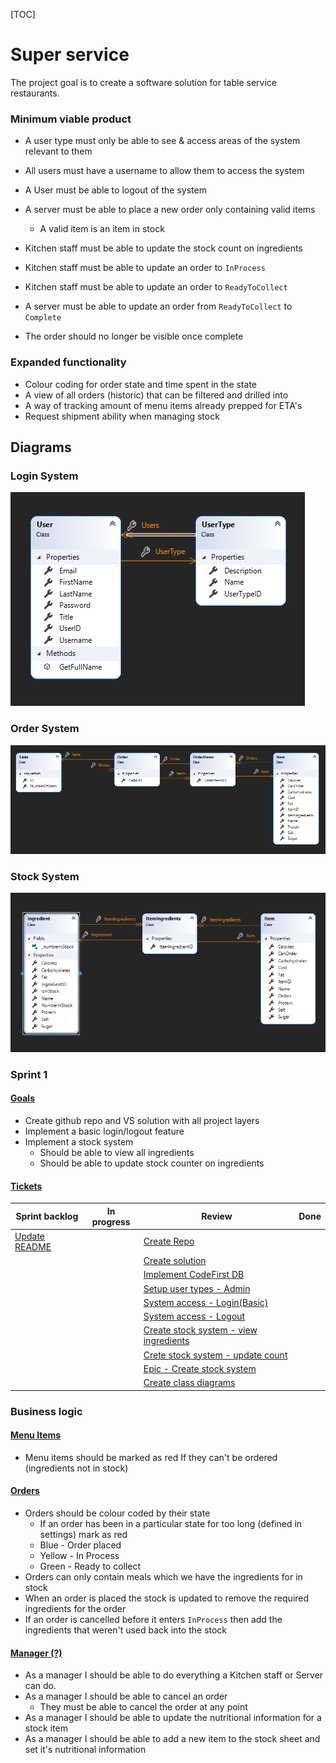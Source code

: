 [TOC]

# Super service

The project goal is to create a software solution for table service restaurants.

### Minimum viable product

* A user type must only be able to see & access areas of the system relevant to them
* All users must have a username to allow them to access the system
* A User must be able to logout of the system

* A server must be able to place a new order only containing valid items
  * A valid item is an item in stock
* Kitchen staff must be able to update the stock count on ingredients
* Kitchen staff must be able to update an order to `InProcess` 
* Kitchen staff must be able to update an order to `ReadyToCollect`
* A server must be able to update an order from `ReadyToCollect` to `Complete`
* The order should no longer be visible once complete

### Expanded functionality

* Colour coding for order state and time spent in the state
* A view of all orders (historic) that can be filtered and drilled into
* A way of tracking amount of menu items already prepped for ETA's
* Request shipment ability when managing stock

## Diagrams

### Login System

![Login Diagram](https://raw.githubusercontent.com/Layland-projects/SuperService/master/ReadmeContent/LoginSystemDiagram.png?token=AQP5ED3OJOZA4ZQUVMVINJS7OWTL6)

### Order System

![Order System Diagram](https://raw.githubusercontent.com/Layland-projects/SuperService/master/ReadmeContent/OrderSystemDiagram.png?token=AQP5EDYUSR7ZDPKUMKCZFGK7OWTOC)

### Stock System

![Stock System Diagram](https://raw.githubusercontent.com/Layland-projects/SuperService/master/ReadmeContent/StockSystemDiagram.png?token=AQP5ED2EKBLSC5SH5PA32X27OWTPQ)

### Sprint 1

#### <u>Goals</u>

* Create github repo and VS solution with all project layers
* Implement a basic login/logout feature
* Implement a stock system
  * Should be able to view all ingredients
  * Should be able to update stock counter on ingredients

#### <u>Tickets</u>

| Sprint backlog                                               | In progress | Review                                                       | Done |
| ------------------------------------------------------------ | ----------- | ------------------------------------------------------------ | ---- |
| [Update README](https://github.com/Layland-projects/SuperService/projects/1#card-46524252) |             | [Create Repo](https://github.com/Layland-projects/SuperService/projects/1#card-46458226) |      |
|                                                              |             | [Create solution](https://github.com/Layland-projects/SuperService/projects/1#card-46458836) |      |
|                                                              |             | [Implement CodeFirst DB](https://github.com/Layland-projects/SuperService/projects/1#card-46458920) |      |
|                                                              |             | [Setup user types - Admin](https://github.com/Layland-projects/SuperService/projects/1#card-46458342) |      |
|                                                              |             | [System access - Login(Basic)](https://github.com/Layland-projects/SuperService/projects/1#card-46481259) |      |
|                                                              |             | [System access - Logout](https://github.com/Layland-projects/SuperService/projects/1#card-46481356) |      |
|                                                              |             | [Create stock system - view ingredients](https://github.com/Layland-projects/SuperService/projects/1#card-46459182) |      |
|                                                              |             | [Crete stock system - update count](https://github.com/Layland-projects/SuperService/projects/1#card-46459079) |      |
|                                                              |             | [Epic - Create stock system](https://github.com/Layland-projects/SuperService/projects/1#card-46458992) |      |
|                                                              |             | [Create class diagrams](https://github.com/Layland-projects/SuperService/projects/1#card-46524355) |      |



### Business logic

#### <u>Menu Items</u>

* Menu items should be marked as red If they can't be ordered (ingredients not in stock)

#### <u>Orders</u>

* Orders should be colour coded by their state
  * If an order has been in a particular state for too long (defined in settings) mark as red
  * Blue - Order placed
  * Yellow - In Process
  * Green - Ready to collect
* Orders can only contain meals which we have the ingredients for in stock
* When an order is placed the stock is updated to remove the required ingredients for the order
* If an order is cancelled before it enters `InProcess` then add the ingredients that weren't used back into the stock

#### <u>Manager (?)</u>

* As a manager I should be able to do everything a Kitchen staff or Server can do.
* As a manager I should be able to cancel an order
  * They must be able to cancel the order at any point
* As a manager I should be able to update the nutritional information for a stock item
* As a manager I should be able to add a new item to the stock sheet and set it's nutritional information
